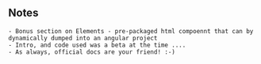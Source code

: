 
## Notes
    - Bonus section on Elements - pre-packaged html compoennt that can by dynamically dumped into an angular project
    - Intro, and code used was a beta at the time ....
    - As always, official docs are your friend! :-)

        




    


